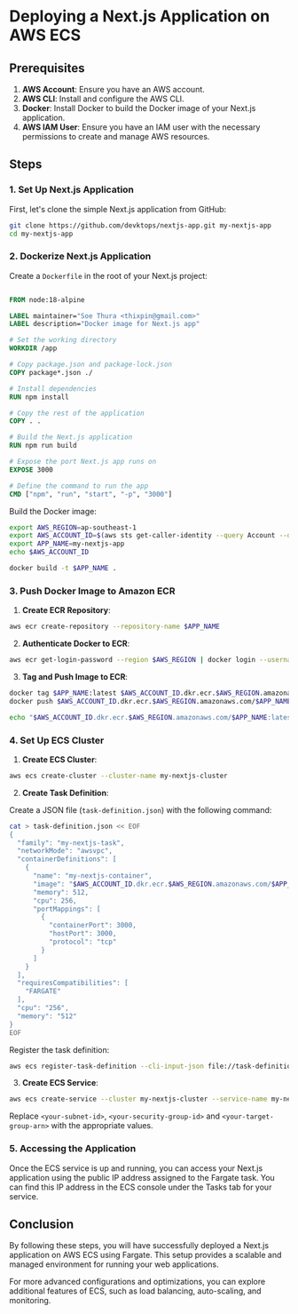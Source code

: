 
# Deploying a Next.js Application on AWS ECS

## Prerequisites

1. **AWS Account**: Ensure you have an AWS account.
2. **AWS CLI**: Install and configure the AWS CLI.
3. **Docker**: Install Docker to build the Docker image of your Next.js application.
4. **AWS IAM User**: Ensure you have an IAM user with the necessary permissions to create and manage AWS resources.

## Steps

### 1. Set Up Next.js Application

First, let's clone the simple Next.js application from GitHub:


```bash
git clone https://github.com/devktops/nextjs-app.git my-nextjs-app
cd my-nextjs-app
```

### 2. Dockerize Next.js Application

Create a `Dockerfile` in the root of your Next.js project:

```dockerfile

FROM node:18-alpine

LABEL maintainer="Soe Thura <thixpin@gmail.com>"
LABEL description="Docker image for Next.js app"

# Set the working directory
WORKDIR /app

# Copy package.json and package-lock.json
COPY package*.json ./

# Install dependencies
RUN npm install

# Copy the rest of the application
COPY . .

# Build the Next.js application
RUN npm run build

# Expose the port Next.js app runs on
EXPOSE 3000

# Define the command to run the app
CMD ["npm", "run", "start", "-p", "3000"]
```

Build the Docker image:

```bash
export AWS_REGION=ap-southeast-1
export AWS_ACCOUNT_ID=$(aws sts get-caller-identity --query Account --output text)
export APP_NAME=my-nextjs-app
echo $AWS_ACCOUNT_ID

docker build -t $APP_NAME .
```

### 3. Push Docker Image to Amazon ECR

1. **Create ECR Repository**:

```bash
aws ecr create-repository --repository-name $APP_NAME
```

2. **Authenticate Docker to ECR**:

```bash
aws ecr get-login-password --region $AWS_REGION | docker login --username AWS --password-stdin $AWS_ACCOUNT_ID.dkr.ecr.$AWS_REGION.amazonaws.com
```

3. **Tag and Push Image to ECR**:

```bash
docker tag $APP_NAME:latest $AWS_ACCOUNT_ID.dkr.ecr.$AWS_REGION.amazonaws.com/$APP_NAME:latest
docker push $AWS_ACCOUNT_ID.dkr.ecr.$AWS_REGION.amazonaws.com/$APP_NAME:latest

echo "$AWS_ACCOUNT_ID.dkr.ecr.$AWS_REGION.amazonaws.com/$APP_NAME:latest",
```

### 4. Set Up ECS Cluster

1. **Create ECS Cluster**:

```bash
aws ecs create-cluster --cluster-name my-nextjs-cluster
```

2. **Create Task Definition**:

Create a JSON file (`task-definition.json`) with the following command:


```bash
cat > task-definition.json << EOF
{
  "family": "my-nextjs-task",
  "networkMode": "awsvpc",
  "containerDefinitions": [
    {
      "name": "my-nextjs-container",
      "image": "$AWS_ACCOUNT_ID.dkr.ecr.$AWS_REGION.amazonaws.com/$APP_NAME:latest",
      "memory": 512,
      "cpu": 256,
      "portMappings": [
        {
          "containerPort": 3000,
          "hostPort": 3000,
          "protocol": "tcp"
        }
      ]
    }
  ],
  "requiresCompatibilities": [
    "FARGATE"
  ],
  "cpu": "256",
  "memory": "512"
}
EOF
```

Register the task definition:

```bash
aws ecs register-task-definition --cli-input-json file://task-definition.json
```

3. **Create ECS Service**:

```bash
aws ecs create-service --cluster my-nextjs-cluster --service-name my-nextjs-service --task-definition my-nextjs-task --desired-count 1 --launch-type FARGATE --network-configuration "awsvpcConfiguration={subnets=[<your-subnet-id>],securityGroups=[<your-security-group-id>],assignPublicIp=ENABLED}" --load-balancers targetGroupArn=<your-target-group-arn>,containerName=my-nextjs-container,containerPort=3000
```

Replace `<your-subnet-id>`, `<your-security-group-id>`  and `<your-target-group-arn>` with the appropriate values.

### 5. Accessing the Application

Once the ECS service is up and running, you can access your Next.js application using the public IP address assigned to the Fargate task. You can find this IP address in the ECS console under the Tasks tab for your service.

## Conclusion

By following these steps, you will have successfully deployed a Next.js application on AWS ECS using Fargate. This setup provides a scalable and managed environment for running your web applications.

For more advanced configurations and optimizations, you can explore additional features of ECS, such as load balancing, auto-scaling, and monitoring.